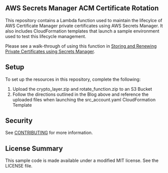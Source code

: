 ## AWS Secrets Manager ACM Certificate Rotation

This repository contains a Lambda function used to maintain the lifecylce of AWS Certificate Manager private certificates using AWS Secrets Manager. It also includes CloudFormation templates that launch a sample environment used to test this lifecycle management. 

Please see a walk-through of using this function in [Storing and Renewing Private Certificates using Secrets Manager]().

## Setup
To set up the resources in this repository, complete the following:
1. Upload the crypto_layer.zip and rotate_function.zip to an S3 Bucket
2. Follow the directions outlined in the Blog above and reference the uploaded files when launching the src_account.yaml CloudFormation Template

## Security

See [CONTRIBUTING](CONTRIBUTING.md#security-issue-notifications) for more information.

## License Summary

This sample code is made available under a modified MIT license. See the LICENSE file.
